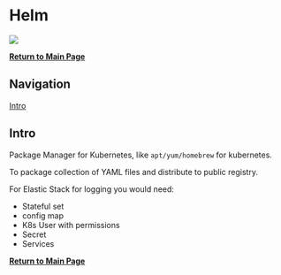 # Helm 
    
![](https://miro.medium.com/max/800/0*j5qOv3O6AE-xnUGD.png)

**[Return to Main Page](../../README.md)**  
  
  
## Navigation  

[Intro](#Intro)

 
  
## Intro  
  

Package Manager for Kubernetes, like `apt/yum/homebrew` for kubernetes.   
  
To package collection of YAML files and distribute to public registry.  
  
For Elastic Stack for logging you would need:  
  
- Stateful set  
- config map 
- K8s User with permissions  
- Secret  
- Services
  






**[Return to Main Page](../../README.md)**  